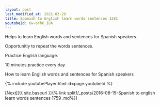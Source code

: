 ```yaml
---
layout: post
last_modified_at: 2021-03-29
title: Spanish to English learn words sentences 1281 
youtubeId: 6w-oYh6_iUA
---
```

 
 
Helps to learn English words and sentences for Spanish speakers.

Opportunitiy to repeat the words sentences. 

Practice English language. 
 
10 minutes practice every day. 
 
How to learn English words and sentences for Spanish speakers 
 
{% include youtubePlayer.html id=page.youtubeId %}
 
 
[Next]({{ site.baseurl }}{% link  split1/_posts/2016-08-15-Spanish to english learn words sentences 1759 .md%})
 
